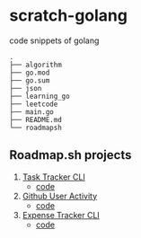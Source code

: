 # scratch-golang
code snippets of golang

```plaintext
.
├── algorithm
├── go.mod
├── go.sum
├── json
├── learning_go
├── leetcode
├── main.go
├── README.md
└── roadmapsh

```

## Roadmap.sh projects

1. [Task Tracker CLI](https://roadmap.sh/projects/task-tracker)
   * [code](https://github.com/HarveyTvT/scratch-golang/tree/master/roadmapsh/tasktracker)
2. [Github User Activity](https://roadmap.sh/projects/github-user-activity)
   * [code](https://github.com/HarveyTvT/scratch-golang/tree/master/roadmapsh/githubuseractivity)
3. [Expense Tracker CLI](https://roadmap.sh/projects/expense-tracker)
   * [code](https://github.com/HarveyTvT/scratch-golang/tree/master/roadmapsh/expensetracker)
